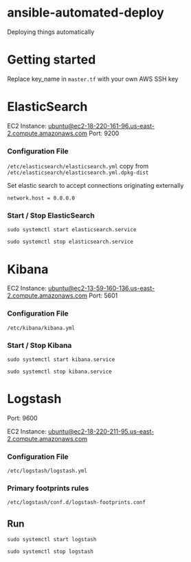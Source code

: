# ansible-automated-deploy
Deploying things automatically

# Getting started
Replace key_name in `master.tf` with your own AWS SSH key

# ElasticSearch

EC2 Instance: ubuntu@ec2-18-220-161-96.us-east-2.compute.amazonaws.com
Port: 9200

### Configuration File

`/etc/elasticsearch/elasticsearch.yml` copy from `/etc/elasticsearch/elasticsearch.yml.dpkg-dist`

Set elastic search to accept connections originating externally

`network.host = 0.0.0.0`

### Start / Stop ElasticSearch

`sudo systemctl start elasticsearch.service`

`sudo systemctl stop elasticsearch.service`

# Kibana

EC2 Instance: ubuntu@ec2-13-59-160-136.us-east-2.compute.amazonaws.com
Port: 5601

### Configuration File

`/etc/kibana/kibana.yml`

### Start / Stop Kibana

`sudo systemctl start kibana.service`

`sudo systemctl stop kibana.service`

# Logstash
Port: 9600

EC2 Instance: ubuntu@ec2-18-220-211-95.us-east-2.compute.amazonaws.com

### Configuration File

`/etc/logstash/logstash.yml`

### Primary footprints rules
`/etc/logstash/conf.d/logstash-footprints.conf`


## Run

`sudo systemctl start logstash`

`sudo systemctl stop logstash`

